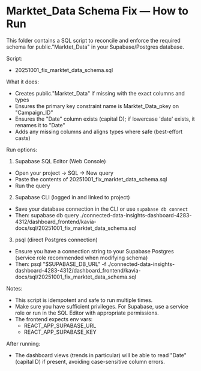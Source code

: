 # Marktet_Data Schema Fix — How to Run

This folder contains a SQL script to reconcile and enforce the required schema for public."Marktet_Data" in your Supabase/Postgres database.

Script:
- 20251001_fix_marktet_data_schema.sql

What it does:
- Creates public."Marktet_Data" if missing with the exact columns and types
- Ensures the primary key constraint name is Marktet_Data_pkey on "Campaign_ID"
- Ensures the "Date" column exists (capital D); if lowercase 'date' exists, it renames it to "Date"
- Adds any missing columns and aligns types where safe (best-effort casts)

Run options:

1) Supabase SQL Editor (Web Console)
- Open your project → SQL → New query
- Paste the contents of 20251001_fix_marktet_data_schema.sql
- Run the query

2) Supabase CLI (logged in and linked to project)
- Save your database connection in the CLI or use `supabase db connect`
- Then:
  supabase db query ./connected-data-insights-dashboard-4283-4312/dashboard_frontend/kavia-docs/sql/20251001_fix_marktet_data_schema.sql

3) psql (direct Postgres connection)
- Ensure you have a connection string to your Supabase Postgres (service role recommended when modifying schema)
- Then:
  psql "$SUPABASE_DB_URL" -f ./connected-data-insights-dashboard-4283-4312/dashboard_frontend/kavia-docs/sql/20251001_fix_marktet_data_schema.sql

Notes:
- This script is idempotent and safe to run multiple times.
- Make sure you have sufficient privileges. For Supabase, use a service role or run in the SQL Editor with appropriate permissions.
- The frontend expects env vars:
  - REACT_APP_SUPABASE_URL
  - REACT_APP_SUPABASE_KEY

After running:
- The dashboard views (trends in particular) will be able to read "Date" (capital D) if present, avoiding case-sensitive column errors.
